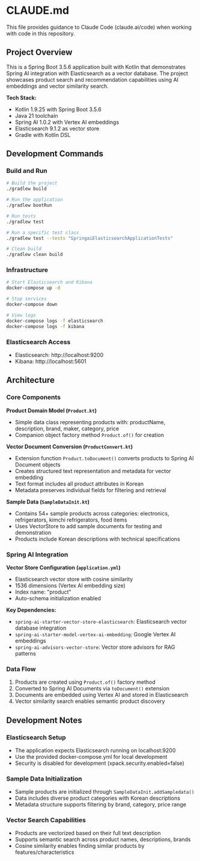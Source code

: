 # CLAUDE.md

This file provides guidance to Claude Code (claude.ai/code) when working with code in this repository.

## Project Overview

This is a Spring Boot 3.5.6 application built with Kotlin that demonstrates Spring AI integration with Elasticsearch as a vector database. The project showcases product search and recommendation capabilities using AI embeddings and vector similarity search.

**Tech Stack:**
- Kotlin 1.9.25 with Spring Boot 3.5.6
- Java 21 toolchain
- Spring AI 1.0.2 with Vertex AI embeddings
- Elasticsearch 9.1.2 as vector store
- Gradle with Kotlin DSL

## Development Commands

### Build and Run
```bash
# Build the project
./gradlew build

# Run the application
./gradlew bootRun

# Run tests
./gradlew test

# Run a specific test class
./gradlew test --tests "SpringaiElasticsearchApplicationTests"

# Clean build
./gradlew clean build
```

### Infrastructure
```bash
# Start Elasticsearch and Kibana
docker-compose up -d

# Stop services
docker-compose down

# View logs
docker-compose logs -f elasticsearch
docker-compose logs -f kibana
```

### Elasticsearch Access
- Elasticsearch: http://localhost:9200
- Kibana: http://localhost:5601

## Architecture

### Core Components

**Product Domain Model (`Product.kt`)**
- Simple data class representing products with: productName, description, brand, maker, category, price
- Companion object factory method `Product.of()` for creation

**Vector Document Conversion (`ProductConvert.kt`)**
- Extension function `Product.toDocument()` converts products to Spring AI Document objects
- Creates structured text representation and metadata for vector embedding
- Text format includes all product attributes in Korean
- Metadata preserves individual fields for filtering and retrieval

**Sample Data (`SampleDataInit.kt`)**
- Contains 54+ sample products across categories: electronics, refrigerators, kimchi refrigerators, food items
- Uses VectorStore to add sample documents for testing and demonstration
- Products include Korean descriptions with technical specifications

### Spring AI Integration

**Vector Store Configuration (`application.yml`)**
- Elasticsearch vector store with cosine similarity
- 1536 dimensions (Vertex AI embedding size)
- Index name: "product"
- Auto-schema initialization enabled

**Key Dependencies:**
- `spring-ai-starter-vector-store-elasticsearch`: Elasticsearch vector database integration
- `spring-ai-starter-model-vertex-ai-embedding`: Google Vertex AI embeddings
- `spring-ai-advisors-vector-store`: Vector store advisors for RAG patterns

### Data Flow
1. Products are created using `Product.of()` factory method
2. Converted to Spring AI Documents via `toDocument()` extension
3. Documents are embedded using Vertex AI and stored in Elasticsearch
4. Vector similarity search enables semantic product discovery

## Development Notes

### Elasticsearch Setup
- The application expects Elasticsearch running on localhost:9200
- Use the provided docker-compose.yml for local development
- Security is disabled for development (xpack.security.enabled=false)

### Sample Data Initialization
- Sample products are initialized through `SampleDataInit.addSampledata()`
- Data includes diverse product categories with Korean descriptions
- Metadata structure supports filtering by brand, category, price range

### Vector Search Capabilities
- Products are vectorized based on their full text description
- Supports semantic search across product names, descriptions, brands
- Cosine similarity enables finding similar products by features/characteristics